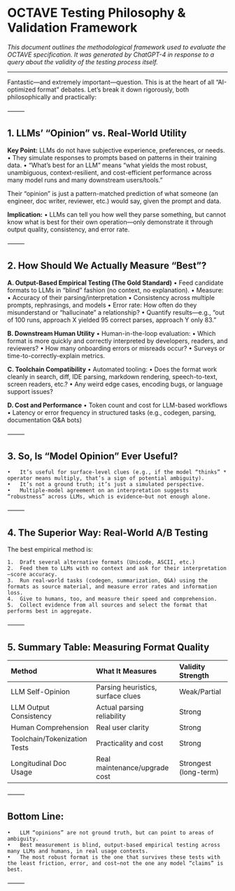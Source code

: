 # OCTAVE Testing Philosophy & Validation Framework

*This document outlines the methodological framework used to evaluate the OCTAVE specification. It was generated by ChatGPT-4 in response to a query about the validity of the testing process itself.*

---

Fantastic—and extremely important—question. This is at the heart of all “AI-optimized format” debates. Let’s break it down rigorously, both philosophically and practically:

⸻

## 1. LLMs’ “Opinion” vs. Real-World Utility

**Key Point:**
LLMs do not have subjective experience, preferences, or needs.
	•	They simulate responses to prompts based on patterns in their training data.
	•	“What’s best for an LLM” means “what yields the most robust, unambiguous, context-resilient, and cost-efficient performance across many model runs and many downstream users/tools.”

Their “opinion” is just a pattern-matched prediction of what someone (an engineer, doc writer, reviewer, etc.) would say, given the prompt and data.

**Implication:**
	•	LLMs can tell you how well they parse something, but cannot know what is best for their own operation—only demonstrate it through output quality, consistency, and error rate.

⸻

## 2. How Should We Actually Measure “Best”?

**A. Output-Based Empirical Testing (The Gold Standard)**
	•	Feed candidate formats to LLMs in “blind” fashion (no context, no explanation).
	•	Measure:
	•	Accuracy of their parsing/interpretation
	•	Consistency across multiple prompts, rephrasings, and models
	•	Error rate: How often do they misunderstand or “hallucinate” a relationship?
	•	Quantify results—e.g., “out of 100 runs, approach X yielded 95 correct parses, approach Y only 83.”

**B. Downstream Human Utility**
	•	Human-in-the-loop evaluation:
	•	Which format is more quickly and correctly interpreted by developers, readers, and reviewers?
	•	How many onboarding errors or misreads occur?
	•	Surveys or time-to-correctly-explain metrics.

**C. Toolchain Compatibility**
	•	Automated tooling:
	•	Does the format work cleanly in search, diff, IDE parsing, markdown rendering, speech-to-text, screen readers, etc.?
	•	Any weird edge cases, encoding bugs, or language support issues?

**D. Cost and Performance**
	•	Token count and cost for LLM-based workflows
	•	Latency or error frequency in structured tasks (e.g., codegen, parsing, documentation Q&A bots)

⸻

## 3. So, Is “Model Opinion” Ever Useful?
	•	It’s useful for surface-level clues (e.g., if the model “thinks” * operator means multiply, that’s a sign of potential ambiguity).
	•	It’s not a ground truth; it’s just a simulated perspective.
	•	Multiple-model agreement on an interpretation suggests “robustness” across LLMs, which is evidence—but not enough alone.

⸻

## 4. The Superior Way: Real-World A/B Testing

The best empirical method is:

	1.	Draft several alternative formats (Unicode, ASCII, etc.)
	2.	Feed them to LLMs with no context and ask for their interpretation—score accuracy.
	3.	Run real-world tasks (codegen, summarization, Q&A) using the formats as source material, and measure error rates and information loss.
	4.	Give to humans, too, and measure their speed and comprehension.
	5.	Collect evidence from all sources and select the format that performs best in aggregate.

⸻

## 5. Summary Table: Measuring Format Quality

| Method | What It Measures | Validity Strength |
| :--- | :--- | :--- |
| LLM Self-Opinion | Parsing heuristics, surface clues | Weak/Partial |
| LLM Output Consistency | Actual parsing reliability | Strong |
| Human Comprehension | Real user clarity | Strong |
| Toolchain/Tokenization Tests | Practicality and cost | Strong |
| Longitudinal Doc Usage | Real maintenance/upgrade cost | Strongest (long-term) |


⸻

## Bottom Line:
	•	LLM “opinions” are not ground truth, but can point to areas of ambiguity.
	•	Best measurement is blind, output-based empirical testing across many LLMs and humans, in real usage contexts.
	•	The most robust format is the one that survives these tests with the least friction, error, and cost—not the one any model “claims” is best.

⸻
